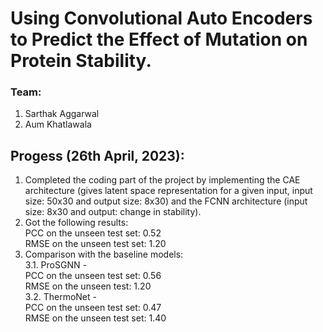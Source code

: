 # Using Convolutional Auto Encoders to Predict the Effect of Mutation on Protein Stability.
### Team:
1. Sarthak Aggarwal
2. Aum Khatlawala

## Progess (26th April, 2023):
1. Completed the coding part of the project by implementing the CAE architecture (gives latent space representation for a given input, input size: 50x30 and output size: 8x30) and the FCNN architecture (input size: 8x30 and output: change in stability).
2. Got the following results: \
PCC on the unseen test set: 0.52 \
RMSE on the unseen test set: 1.20 
3. Comparison with the baseline models: \
3.1. ProSGNN - \
PCC on the unseen test set: 0.56 \
RMSE on the unseen test: 1.20  \
3.2. ThermoNet - \
PCC on the unseen test set: 0.47 \
RMSE on the unseen test set: 1.40
